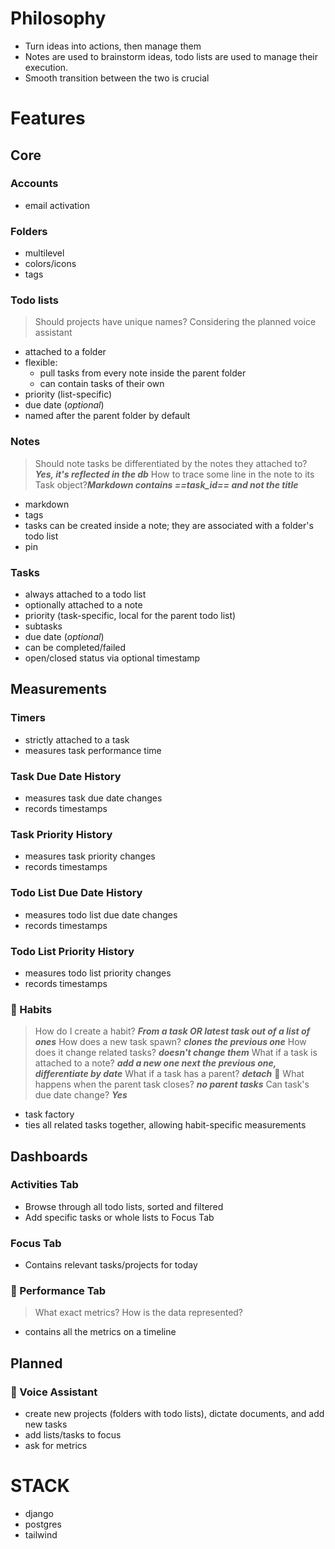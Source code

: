 # Philosophy
- Turn ideas into actions, then manage them
- Notes are used to brainstorm ideas, todo lists are used to manage their execution. 
- Smooth transition between the two is crucial
# Features
## Core
### Accounts
- email activation
### Folders
- multilevel
- colors/icons
- tags
### Todo lists
> Should projects have unique names? Considering the planned voice assistant
- attached to a folder
- flexible:
	- pull tasks from every note inside the parent folder
	- can contain tasks of their own
- priority (list-specific)
- due date (*optional*)
- named after the parent folder by default 
### Notes
> Should note tasks be differentiated by the notes they attached to? ***Yes, it's reflected in the db***
> How to trace some line in the note to its Task object?***Markdown contains ==task_id== and not the title***
- markdown
- tags
- tasks can be created inside a note; they are associated with a folder's todo list 
- pin
### Tasks
- always attached to a todo list
- optionally attached to a note
- priority (task-specific, local for the parent todo list)
- subtasks
- due date (*optional*)
- can be completed/failed
- open/closed status via optional timestamp
## Measurements
### Timers
- strictly attached to a task
- measures task performance time
### Task Due Date History
- measures task due date changes
- records timestamps
### Task Priority History
- measures task priority changes
- records timestamps
### Todo List Due Date History
- measures todo list due date changes
- records timestamps
### Todo List Priority History
- measures todo list priority changes
- records timestamps
### 🚧 Habits
> How do I create a habit? ***From a task OR latest task out of a list of ones***
> How does a new task spawn? ***clones the previous one***
> How does it change related tasks? ***doesn't change them***
> What if a task is attached to a note? ***add a new one next the previous one, differentiate by date***
> What if a task has a parent? ***detach*** 🚧
> What happens when the parent task closes? ***no parent tasks***
> Can task's due date change? ***Yes***
> 
- task factory
- ties all related tasks together, allowing habit-specific measurements
## Dashboards
### Activities Tab
- Browse through all todo lists, sorted and filtered
- Add specific tasks or whole lists to Focus Tab
### Focus Tab
- Contains relevant tasks/projects for today
### 🚧 Performance Tab
> What exact metrics?
> How is the data represented?
- contains all the metrics on a timeline
## Planned
### 🚧 Voice Assistant
- create new projects (folders with todo lists), dictate documents, and add new tasks
- add lists/tasks to focus 
- ask for metrics
# STACK
- django
- postgres
- tailwind
